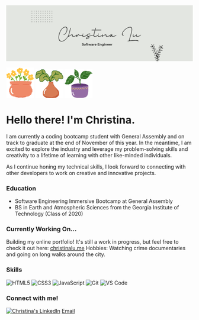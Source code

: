 ![Personal Github Banner](bannerwhite.png)

<img src="plant3.png" alt="plant cartoon" width="75"> <img src="plant1.png" alt="plant cartoon" width="75"/> <img src="plant2.png" alt="plant cartoon" width="75"> 

# Hello there! I'm Christina.

I am currently a coding bootcamp student with General Assembly and on track to graduate at the end of November of this year. In the meantime, I am excited to explore the industry and leverage my problem-solving skills and creativity to a lifetime of learning with other like-minded individuals.

As I continue honing my technical skills, I look forward to connecting with other developers to work on creative and innovative projects.

### Education 

- Software Engineering Immersive Bootcamp at General Assembly 
- BS in Earth and Atmospheric Sciences from the Georgia Institute of Technology (Class of 2020)
### Currently Working On...

Building my online portfolio! It's still a work in progress, but feel free to check it out here: [christinalu.me](https://christinalu.me/)
 Hobbies: Watching crime documentaries and going on long walks around the city.
 
### Skills
![HTML5](https://img.shields.io/badge/-HTML5-%23E44D27?style=flat-square&logo=html5&logoColor=ffffff)
![CSS3](https://img.shields.io/badge/-CSS3-%231572B6?style=flat-square&logo=css3)
![JavaScript](https://img.shields.io/badge/-JavaScript-%23F7DF1C?style=flat-square&logo=javascript&logoColor=000000&labelColor=%23F7DF1C&color=%23FFCE5A)
![Git](https://img.shields.io/badge/-Git-%23F05032?style=flat-square&logo=git&logoColor=%23ffffff)
![VS Code](https://img.shields.io/badge/-VSCode-%23007ACC?style=flat-square&logo=visual-studio-code)

### Connect with me! 
[![Christina's LinkedIn](https://img.shields.io/badge/-christina-blue?style=flat-square&logo=Linkedin&logoColor=white&link=https://www.linkedin.com/in/christinalu3799)](https://www.linkedin.com/in/christinalu3799/)
[Email](mailto:christina.lu3799@gmail.com)